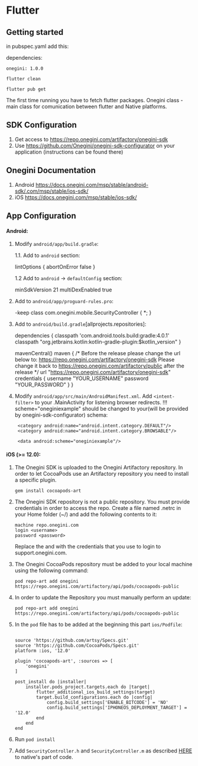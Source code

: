 # Flutter 

## Getting started

in pubspec.yaml add this:

dependencies:

    onegini: 1.0.0

`flutter clean`

`flutter pub get`

The first time running you have to fetch flutter packages.
Onegini class - main class for comunication between flutter and Native platforms.

## SDK Configuration

1. Get access to https://repo.onegini.com/artifactory/onegini-sdk
2. Use https://github.com/Onegini/onegini-sdk-configurator on your application (instructions can be found there)

## Onegini Documentation
1. Android https://docs.onegini.com/msp/stable/android-sdk/.com/msp/stable/ios-sdk/
2. iOS https://docs.onegini.com/msp/stable/ios-sdk/

## App Configuration

#### Android: 

1. Modify `android/app/build.gradle`:

    1.1. Add to `android` section:

    
    lintOptions {
        abortOnError false
    }
    

    1.2 Add to `android` -> `defaultConfig` section:
    
    
    minSdkVersion 21
    multiDexEnabled true
    

2. Add to `android/app/proguard-rules.pro`:
    
    -keep class com.onegini.mobile.SecurityController { *; }
    

3. Add to `android/build.gradle`[allprojects.repositories]:

    
    dependencies {
        classpath 'com.android.tools.build:gradle:4.0.1'
        classpath "org.jetbrains.kotlin:kotlin-gradle-plugin:$kotlin_version"
    }

    

    
    mavenCentral()
            maven {
            /*
            Before the release please change the url below to: https://repo.onegini.com/artifactory/onegini-sdk
            Please change it back to https://repo.onegini.com/artifactory/public after the release
            */
            url "https://repo.onegini.com/artifactory/onegini-sdk"
            credentials {
                username "YOUR_USERNAME"
                password "YOUR_PASSWORD"
            }
	}


    
4. Modify `android/app/src/main/AndroidManifest.xml`. Add `<intent-filter>` to your .MainActivity for listening browser redirects. !!! scheme="oneginiexample" should be changed to your(will be provided by onegini-sdk-configurator) schema:
    
    <intent-filter>
        <action android:name="android.intent.action.VIEW" />

        <category android:name="android.intent.category.DEFAULT"/>
        <category android:name="android.intent.category.BROWSABLE"/>

        <data android:scheme="oneginiexample"/>
    </intent-filter>



#### iOS (>= 12.0): 

1. The Onegini SDK is uploaded to the Onegini Artifactory repository. In order to let CocoaPods use an Artifactory repository you need to install a specific plugin.
    ```
    gem install cocoapods-art
    ```
2. The Onegini SDK repository is not a public repository. You must provide credentials in order to access the repo. Create a file named .netrc in your Home folder (~/) and add the following contents to it:
    ```
    machine repo.onegini.com
    login <username>
    password <password>
    ```
    Replace the <username> and <password> with the credentials that you use to login to support.onegini.com.

3. The Onegini CocoaPods repository must be added to your local machine using the following command:
    ```
    pod repo-art add onegini https://repo.onegini.com/artifactory/api/pods/cocoapods-public
    ```

4. In order to update the Repository you must manually perform an update:
    ```
    pod repo-art add onegini https://repo.onegini.com/artifactory/api/pods/cocoapods-public
    ```

5. In the `pod` file has to be added at the beginning this part `ios/Podfile`:
    ```
    
    source 'https://github.com/artsy/Specs.git'
    source 'https://github.com/CocoaPods/Specs.git'
    platform :ios, '12.0'

    plugin 'cocoapods-art', :sources => [
        'onegini'
    ]
    ```

    ```
    post_install do |installer|
        installer.pods_project.targets.each do |target|
            flutter_additional_ios_build_settings(target)
            target.build_configurations.each do |config|
                config.build_settings['ENABLE_BITCODE'] = 'NO'
                config.build_settings['IPHONEOS_DEPLOYMENT_TARGET'] = '12.0'
            end
        end
    end
    ```

6. Run `pod install`    

7. Add `SecurityController.h` and `SecurityController.m` as described [HERE](https://docs.onegini.com/msp/stable/ios-sdk/reference/security-controls.html) to native's part of code.
